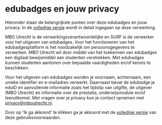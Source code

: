 # edubadges en jouw privacy

Hieronder staan de belangrijkste punten over deze edubadges en jouw privacy. In de [volledige versie](https://raw.githubusercontent.com/edubadges/privacy/master/mbo/mbo-utrecht/edubadges-formal-text-nl.md) wordt in detail ingegaan op deze verwerking.

MBO Utrecht is de verwerkingsverantwoordelijke en SURF is de verwerker voor het uitgeven van edubadges. Voor het functioneren van het edubadgesplatform is het noodzakelijk om persoonsgegevens te verwerken. MBO Utrecht wil door middel van het toekennen van edubadges een digitaal bewijsmiddel aan studenten verstrekken. Met edubadges kunnen studenten aantonen over bepaalde vaardigheden en/of kennis te beschikken.

Voor het uitgeven van edubadges worden je voornaam, achternaam, een unieke identifier en e-mailadres verwerkt. Daarnaast bevat de edubadge je eduID en aanvullende informatie zoals het tijdstip van uitgifte, de uitgever (MBO Utrecht) en informatie over de prestatie, onderwijsmodule en/of leeruitkomst. Met vragen over je privacy kun je contact opnemen met [privacy@mboutrecht.nl](mailto:privacy@mboutrecht.nl).

Door op 'Ik ga akkoord' te klikken ga je akkoord met de [volledige versie](https://raw.githubusercontent.com/edubadges/privacy/master/mbo/mbo-utrecht/edubadges-formal-text-nl.md) van deze gebruiksvoorwaarden.
